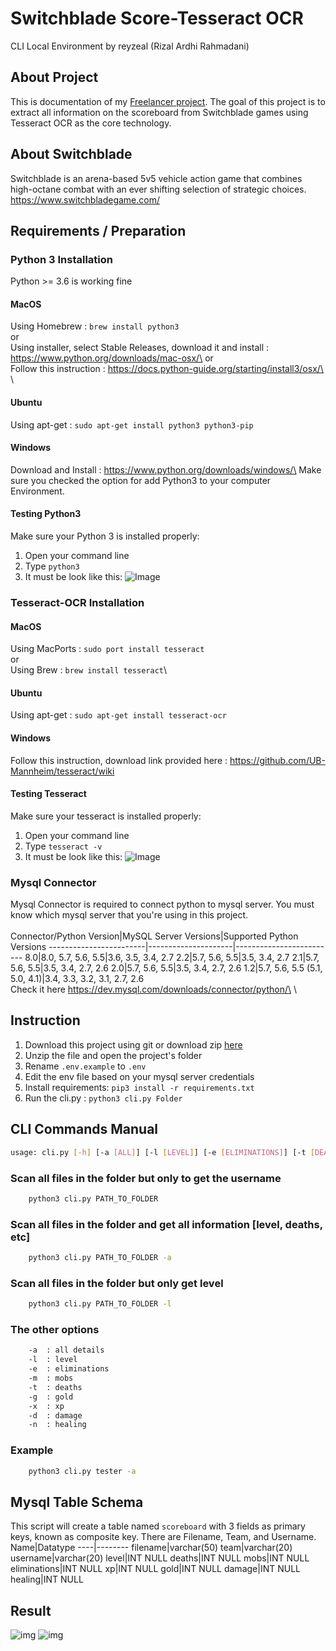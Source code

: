 # Switchblade Score-Tesseract OCR
CLI Local Environment
by reyzeal (Rizal Ardhi Rahmadani)

## About Project
This is documentation of my [Freelancer project](https://www.freelancer.co.id/projects/php/Image-text-OCR-using-tesseract-26533030/details). The goal of this project is to extract all information on the scoreboard from Switchblade games using Tesseract OCR as the core technology.

## About Switchblade
Switchblade is an arena-based 5v5 vehicle action game that combines high-octane combat with an ever shifting selection of strategic choices.\
https://www.switchbladegame.com/

## Requirements / Preparation
### Python 3 Installation
Python >= 3.6 is working fine
#### MacOS
Using Homebrew : `brew install python3`\
or\
Using installer, select Stable Releases, download it and install : https://www.python.org/downloads/mac-osx/\
or\
Follow this instruction : https://docs.python-guide.org/starting/install3/osx/\
\
#### Ubuntu
Using apt-get : `sudo apt-get install python3 python3-pip`
#### Windows
Download and Install : https://www.python.org/downloads/windows/\
Make sure you checked the option for add Python3 to your computer Environment.

#### Testing Python3
Make sure your Python 3 is installed properly:
1. Open your command line
2. Type `python3`
3. It must be look like this:
![Image](https://github.com/reyzeal/score-tesseract/raw/master/docs/python3.png)

### Tesseract-OCR Installation
#### MacOS
Using MacPorts : `sudo port install tesseract`\
or\
Using Brew : `brew install tesseract`\
#### Ubuntu
Using apt-get : `sudo apt-get install tesseract-ocr`
#### Windows
Follow this instruction, download link provided here : https://github.com/UB-Mannheim/tesseract/wiki

#### Testing Tesseract
Make sure your tesseract is installed properly:
1. Open your command line
2. Type `tesseract -v`
3. It must be look like this:
![Image](https://github.com/reyzeal/score-tesseract/raw/master/docs/tesseract.png)

### Mysql Connector
Mysql Connector is required to connect python to mysql server. You must know which mysql server that you're using in this project.\
\
Connector/Python Version|MySQL Server Versions|Supported Python Versions
------------------------|---------------------|-------------------------
8.0|8.0, 5.7, 5.6, 5.5|3.6, 3.5, 3.4, 2.7
2.2|5.7, 5.6, 5.5|3.5, 3.4, 2.7
2.1|5.7, 5.6, 5.5|3.5, 3.4, 2.7, 2.6
2.0|5.7, 5.6, 5.5|3.5, 3.4, 2.7, 2.6
1.2|5.7, 5.6, 5.5 (5.1, 5.0, 4.1)|3.4, 3.3, 3.2, 3.1, 2.7, 2.6
\
Check it here https://dev.mysql.com/downloads/connector/python/\
\
## Instruction
1. Download this project using git or download zip [here](https://github.com/reyzeal/score-tesseract/archive/master.zip)
2. Unzip the file and open the project's folder
3. Rename `.env.example` to `.env`
4. Edit the env file based on your mysql server credentials
5. Install requirements: `pip3 install -r requirements.txt`
6. Run the cli.py : `python3 cli.py Folder`

## CLI Commands Manual
```bash
usage: cli.py [-h] [-a [ALL]] [-l [LEVEL]] [-e [ELIMINATIONS]] [-t [DEATHS]] [-m [MOBS]] [-g [GOLD]] [-x [XP]] [-d [DAMAGE]][-n [HEALING]]
```
### Scan all files in the folder but only to get the username
```bash
    python3 cli.py PATH_TO_FOLDER
```
### Scan all files in the folder and get all information [level, deaths, etc]
```bash
    python3 cli.py PATH_TO_FOLDER -a
```
### Scan all files in the folder but only get level
```bash
    python3 cli.py PATH_TO_FOLDER -l
```
### The other options
```bash
    -a  : all details
    -l  : level
    -e  : eliminations
    -m  : mobs
    -t  : deaths
    -g  : gold
    -x  : xp
    -d  : damage
    -n  : healing
```

### Example
```bash
    python3 cli.py tester -a
```

## Mysql Table Schema
This script will create a table named `scoreboard` with 3 fields as primary keys, known as composite key. There are Filename, Team, and Username.\
Name|Datatype
----|--------
filename|varchar(50)
team|varchar(20)
username|varchar(20)
level|INT NULL
deaths|INT NULL
mobs|INT NULL
eliminations|INT NULL
xp|INT NULL
gold|INT NULL
damage|INT NULL
healing|INT NULL

## Result
![img](https://github.com/reyzeal/score-tesseract/raw/master/docs/first.png)
![img](https://github.com/reyzeal/score-tesseract/raw/master/docs/second.png)